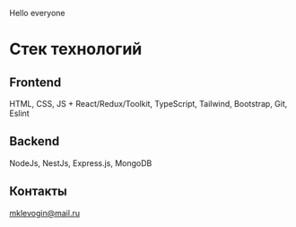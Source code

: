 
Hello everyone

# Стек технологий 

## Frontend 
HTML, CSS, JS + React/Redux/Toolkit, TypeScript, Tailwind, Bootstrap, Git, Eslint

## Backend 
NodeJs, NestJs, Express.js, MongoDB

## Контакты

mklevogin@mail.ru

